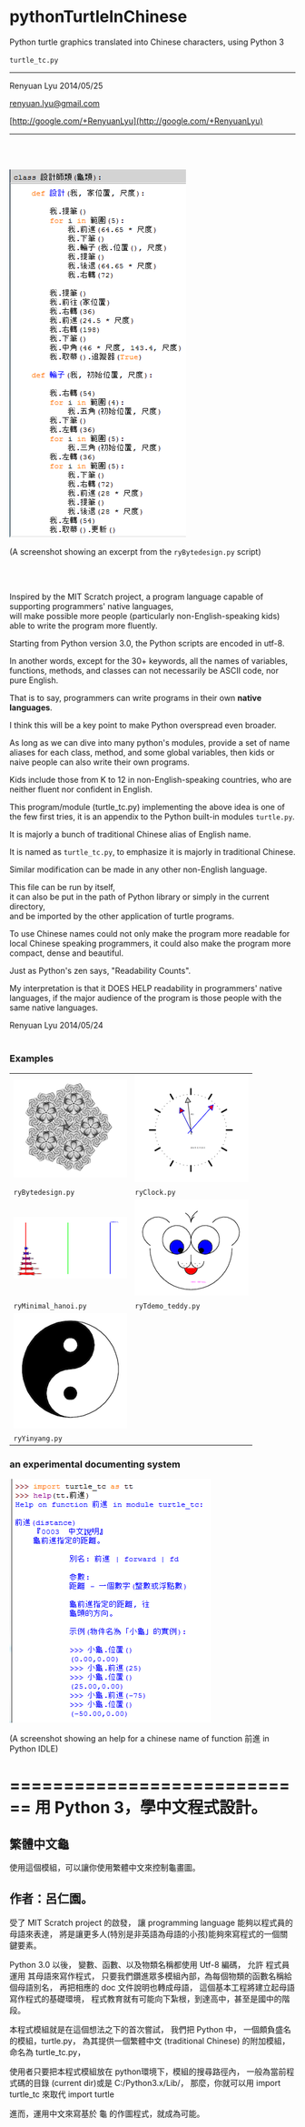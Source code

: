 pythonTurtleInChinese
=====================

Python turtle graphics translated into Chinese characters, using Python 3

`turtle_tc.py`

<hr>
Renyuan Lyu  
2014/05/25

[renyuan.lyu@gmail.com](mailto:renyuan.lyu@gmail.com)

[http://google.com/+RenyuanLyu](http://google.com/+RenyuanLyu)
<hr>

<br>
<br>

![screenshot of ryBytedesign.py content](./examples/screenshot_ryBytedesign_contents.png)  

(A screenshot showing an excerpt from the `ryBytedesign.py` script)

<br>
<br>

Inspired by the MIT Scratch project, 
a program language capable of supporting programmers' native languages,  
will make possible more people (particularly non-English-speaking kids) 
able to write the program more fluently.

Starting from Python version 3.0,  the Python scripts are encoded in utf-8.

In another words, except for the 30+ keywords, 
all the names of variables, functions, methods, and classes 
can not necessarily be ASCII code, nor pure English.

That is to say, programmers can write programs in their own **native languages**.

I think this will be a key point to make Python overspread even broader.

As long as we can dive into many python's modules, 
provide a set of name aliases for each class, method, and some global variables, 
then kids or naive people can also write their own programs. 

Kids include those from K to 12 in non-English-speaking countries, 
who are neither fluent nor confident in English. 

This program/module (turtle_tc.py) implementing the above idea is one of the few first tries,
it is an appendix to the Python built-in modules `turtle.py`. 

It is majorly a bunch of traditional Chinese alias of English name.

It is named as `turtle_tc.py`, to emphasize it is majorly in traditional Chinese.

Similar modification can be made in any other non-English language. 

This file can be run by itself,   
it can also be put in the path of Python library or simply in the current directory,   
and be imported by the other application of turtle programs.

To use Chinese names could not only make the program more readable for local Chinese speaking programmers, 
it could also make the program more compact, dense and beautiful.

Just as Python's zen says, "Readability Counts".

My interpretation is that it DOES HELP readability in programmers' native languages, 
if the major audience of the program is those people with the same native languages.


Renyuan Lyu
2014/05/24
<br>
<br>

### Examples

|                                                      |                                                  |
|------------------------------------------------------|--------------------------------------------------|
| ![ryBytedesign](./examples/ryBytedesign.png)         | ![ryClock](./examples/ryClock.png)               |
| `ryBytedesign.py`                                    | `ryClock.py`                                     |
| ![ryMinimal_hanoi](./examples/ryMinimal_hanoi.png)   | ![ryTdemo_teddy](./examples/ryTdemo_teddy.png)   |
| `ryMinimal_hanoi.py`                                 | `ryTdemo_teddy.py`                               |
| ![ryYinyang](./examples/ryYinyang.png)               |                                                  |
| `ryYinyang.py`                                       |                                                  |

### an experimental documenting system

![a help for a chinese name of function 前進](./help_on_forward.PNG)  

(A screenshot showing an help for a chinese name of function 前進 in Python IDLE)


============================
用 Python 3，學中文程式設計。
============================

繁體中文龜
----------

使用這個模組，可以讓你使用繁體中文來控制龜畫圖。

作者：呂仁園。
-------------

受了 MIT Scratch project 的啟發，
讓 programming language 能夠以程式員的母語來表達，
將是讓更多人(特別是非英語為母語的小孩)能夠來寫程式的一個關鍵要素。

Python 3.0 以後， 變數、函數、以及物類名稱都使用  Utf-8 編碼，
允許 程式員 運用 其母語來寫作程式，
只要我們鑽進眾多模組內部，為每個物類的函數名稱給個母語別名，
再把相應的 doc 文件說明也轉成母語，
這個基本工程將建立起母語寫作程式的基礎環境，
程式教育就有可能向下紮根，到達高中，甚至是國中的階段。

本程式模組就是在這個想法之下的首次嘗試，
我們把 Python 中， 一個頗負盛名的模組，turtle.py，
為其提供一個繁體中文 (traditional Chinese) 的附加模組，
命名為 turtle_tc.py，

使用者只要把本程式模組放在 python環境下，模組的搜尋路徑內，
一般為當前程式碼的目錄 (current dir)或是 C:/Python3.x/Lib/，
那麼，你就可以用
import turtle_tc
來取代
import turtle

進而，運用中文來寫基於 龜 的作圖程式，就成為可能。



